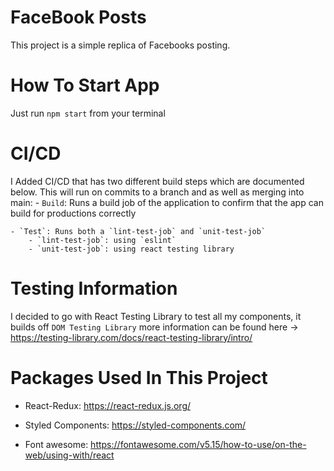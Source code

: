 # FaceBook Posts

This project is a simple replica of Facebooks posting.

# How To Start App

Just run `npm start` from your terminal

# CI/CD

I Added CI/CD that has two different build steps which are documented below. This will run on commits to a branch and as well as merging into main:
    - `Build`: Runs a build job of the application to confirm that the app can build for productions correctly

    - `Test`: Runs both a `lint-test-job` and `unit-test-job`
        - `lint-test-job`: using `eslint` 
        - `unit-test-job`: using react testing library

# Testing Information

I decided to go with React Testing Library to test all my components, it builds off `DOM Testing Library` more information can be found here -> https://testing-library.com/docs/react-testing-library/intro/

# Packages Used In This Project

- React-Redux:  https://react-redux.js.org/

- Styled Components: https://styled-components.com/

- Font awesome: https://fontawesome.com/v5.15/how-to-use/on-the-web/using-with/react


